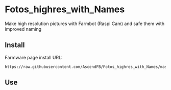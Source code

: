 # Fotos_highres_with_Names
Make high resolution pictures with Farmbot (Raspi Cam) and safe them with improved naming

## Install

Farmware page install URL:
```
https://raw.githubusercontent.com/AscendFB/Fotos_highres_with_Names/master/manifest.json
```

## Use
